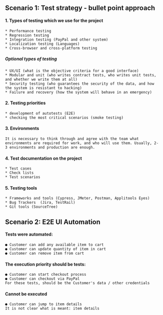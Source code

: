 ## Scenario 1: Test strategy - bullet point approach

#### 1. Types of testing which we use for the project
    * Performance testing
    * Regression testing
    * Integration testing (PayPal and other system)
    * Localization testing (Languages)
    * Cross-browser and cross-platform testing

##### Optional types of testing 
    * UX/UI (what is the objective criteria for a good interface)
    * Modular and unit (who writes contract tests, who writes unit tests, and whether we write them at all)
    * Security testing (who guarantees the security of the data, and how the system is resistant to hacking)
    * Failure and recovery (how the system will behave in an emergency)

#### 2. Testing priorities
    * development of autotests (E2E)
    * checking the most critical scenarios (smoke testing)

#### 3. Environments
    It is necessary to think through and agree with the team what environments are required for work, and who will use them. Usually, 2-3 environments and production are enough.

#### 4. Test documentation on the project
    * Test cases
    * Check lists
    * Test scenarios
    

#### 5. Testing tools
    * Frameworks and tools (Cypress, JMeter, Postman, Applitools Eyes)
    * Bug Trackers  (Jira, TestRail)
    * Git tools (SourceTree)



## Scenario 2: E2E UI Automation

#### Tests were automated:
    ● Customer can add any available item to cart 
    ● Customer can update quantity of item in cart 
    ● Customer can remove item from cart 

#### The execution priority should be tests:
    ● Customer can start checkout process
    ● Customer can checkout via PayPal
    For these tests, should be the Customer's data / other credentials

#### Cannot be executed
    ● Customer can jump to item details
    It is not clear what is meant: item details







